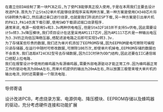 	在嘉立创EDA绘制了第一块PCB之后,为了使PCB能够真正投入使用,于是在本周我们主要去设计改进PCB.首先为了让Stm32单片机能够烧录程序采有两种方案,第一种方案是使用CH340芯片将USB转换为串口,然后通过串口进行烧录,也就是我们所说的ISP下载,另一种方案是引出单片机的PA13,PA14仿真下载引脚,使用SWD下载调试端口烧录程序.
	通常来说,电源一般使用5v和3.3v两种供电电压,但是Stm32F103并不支持5v供电,因此需要设计5v转3.3v降压模块,我们项目设计在这里采用AM1117芯片,因为AM1117芯片是一种输出电压为3.3V的正向低压降稳压器,搭配滤波电路之后即可实现5v转3.3v.
	为了存储某些珍贵的数据,我们还为单片机添加了EEPROM存储,因为EEPROM是电可擦除可编程只读存储器,在运行中随时可修改数据,可擦除100万次,即使单片机掉电,EEPROM存储的数据也不会丢失.我们选取AT24C02型号去存储数据,因为IIC时钟为OD门结构,因此还要在IIC通信端口搭配上拉电路.
	我们在报警设计中使用的蜂鸣器为有源蜂鸣器,需要外部电源驱动才能正常工作.因为蜂鸣器正常工作的驱动电流为80mA左右,而单片机提供的输出为20mA左右,所以放置三极管来增大单片机的输出电流,同时还需要接一个限流电阻.

---
导师寄语
  
设计改进PCB，考虑烧录方案、电源供电、降压模块、EEPROM存储以及蜂鸣器的驱动，充分考虑硬件连接和功能扩展